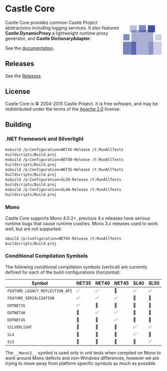 # Castle Core

<img align="right" src="docs/images/castle-logo.png">

Castle Core provides common Castle Project abstractions including logging services. It also features **Castle DynamicProxy** a lightweight runtime proxy generator, and **Castle DictionaryAdapter**.

See the [documentation](docs/README.md).

## Releases

See the [Releases](https://github.com/castleproject/Core/releases).

## License

Castle Core is &copy; 2004-2015 Castle Project. It is free software, and may be redistributed under the terms of the [Apache 2.0](http://opensource.org/licenses/Apache-2.0) license.

## Building

### .NET Framework and Silverlight

```
msbuild /p:Configuration=NET45-Release /t:RunAllTests buildscripts/Build.proj
msbuild /p:Configuration=NET40-Release /t:RunAllTests buildscripts/Build.proj
msbuild /p:Configuration=NET35-Release /t:RunAllTests buildscripts/Build.proj
msbuild /p:Configuration=SL50-Release /t:RunAllTests buildscripts/Build.proj
msbuild /p:Configuration=SL40-Release /t:RunAllTests buildscripts/Build.proj
```

### Mono

Castle Core supports Mono 4.0.2+, previous 4.x releases have serious runtime bugs that cause runtime crashes. Mono 3.x releases used to work well, but are not supported.

```
xbuild /p:Configuration=NET45-Release /t:RunAllTests buildscripts/Build.proj
```

### Conditional Compilation Symbols

The following conditional compilation symbols (vertical) are currently defined for each of the build configurations (horizontal):

Symbol                          | NET35              | NET40              | NET45              | SL40               | SL50
------------------------------- | ------------------ | ------------------ | ------------------ | ------------------ | ------------------
`FEATURE_LEGACY_REFLECTION_API` | :white_check_mark: | :white_check_mark: | :no_entry_sign:    | :white_check_mark: | :white_check_mark:
`FEATURE_SERIALIZATION`         | :white_check_mark: | :white_check_mark: | :white_check_mark: | :no_entry_sign:    | :no_entry_sign:
`DOTNET35`                      | :white_check_mark: | :no_entry_sign:    | :no_entry_sign:    | :no_entry_sign:    | :no_entry_sign:
`DOTNET40`                      | :no_entry_sign:    | :white_check_mark: | :white_check_mark: | :no_entry_sign:    | :no_entry_sign:
`DOTNET45`                      | :no_entry_sign:    | :no_entry_sign:    | :white_check_mark: | :no_entry_sign:    | :no_entry_sign:
`SILVERLIGHT`                   | :no_entry_sign:    | :no_entry_sign:    | :no_entry_sign:    | :white_check_mark: | :white_check_mark:
`SL4`                           | :no_entry_sign:    | :no_entry_sign:    | :no_entry_sign:    | :white_check_mark: | :no_entry_sign:
`SL5`                           | :no_entry_sign:    | :no_entry_sign:    | :no_entry_sign:    | :no_entry_sign:    | :white_check_mark:

The `__MonoCS__` symbol is used only in unit tests when compiled on Mono to work around Mono defects and non-Windows differences, however we are trying to move away from platform specific symbols as much as possible.